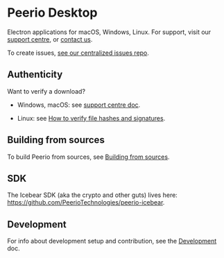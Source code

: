 # Peerio Desktop

Electron applications for macOS, Windows, Linux. For support, visit our [support centre](https://support.peerio.com), or [contact us](https://www.peerio.com/contact-us.html).

To create issues, [see our centralized issues repo](https://github.com/PeerioTechnologies/peerio).

## Authenticity

Want to verify a download?

* Windows, macOS: see [support centre doc](https://peerio.zendesk.com/hc/en-us/articles/203331999-How-can-I-ensure-my-Peerio-download-is-authentic-).

* Linux: see [How to verify file hashes and signatures](./docs/signatures.md).

## Building from sources

To build Peerio from sources, see [Building from sources](./docs/build.md).

## SDK

The Icebear SDK (aka the crypto and other guts) lives here: https://github.com/PeerioTechnologies/peerio-icebear.

## Development

For info about development setup and contribution, see the [Development](./docs/development.md) doc.
